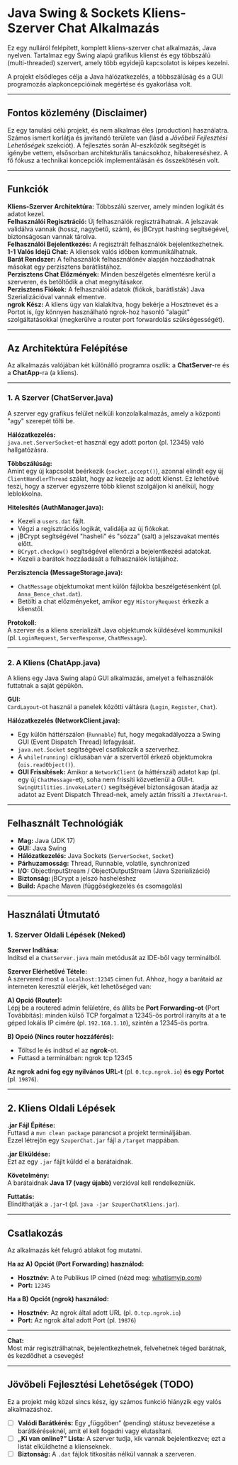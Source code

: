 # **Java Swing & Sockets Kliens-Szerver Chat Alkalmazás**

Ez egy nulláról felépített, komplett kliens-szerver chat alkalmazás, Java nyelven. Tartalmaz egy Swing alapú grafikus klienst és egy többszálú (multi-threaded) szervert, amely több egyidejű kapcsolatot is képes kezelni.

A projekt elsődleges célja a Java hálózatkezelés, a többszálúság és a GUI programozás alapkoncepcióinak megértése és gyakorlása volt.

---

## **Fontos közlemény (Disclaimer)**

Ez egy tanulási célú projekt, és nem alkalmas éles (production) használatra. Számos ismert korlátja és javítandó területe van (lásd a *Jövőbeli Fejlesztési Lehetőségek* szekciót). A fejlesztés során AI-eszközök segítségét is igénybe vettem, elsősorban architekturális tanácsokhoz, hibakereséshez. A fő fókusz a technikai koncepciók implementálásán és összekötésén volt.

---

## **Funkciók**

**Kliens-Szerver Architektúra:** Többszálú szerver, amely minden logikát és adatot kezel.  
**Felhasználói Regisztráció:** Új felhasználók regisztrálhatnak. A jelszavak validálva vannak (hossz, nagybetű, szám), és jBCrypt hashing segítségével, biztonságosan vannak tárolva.  
**Felhasználói Bejelentkezés:** A regisztrált felhasználók bejelentkezhetnek.  
**1-1 Valós Idejű Chat:** A kliensek valós időben kommunikálhatnak.  
**Barát Rendszer:** A felhasználók felhasználónév alapján hozzáadhatnak másokat egy perzisztens barátlistához.  
**Perzisztens Chat Előzmények:** Minden beszélgetés elmentésre kerül a szerveren, és betöltődik a chat megnyitásakor.  
**Perzisztens Fiókok:** A felhasználói adatok (fiókok, barátlisták) Java Szerializációval vannak elmentve.  
**ngrok Kész:** A kliens úgy van kialakítva, hogy bekérje a Hosztnevet és a Portot is, így könnyen használható ngrok-hoz hasonló "alagút" szolgáltatásokkal (megkerülve a router port forwardolás szükségességét).

---

## **Az Architektúra Felépítése**

Az alkalmazás valójában két különálló programra oszlik: a **ChatServer**-re és a **ChatApp**-ra (a kliens).

---

### **1. A Szerver (ChatServer.java)**

A szerver egy grafikus felület nélküli konzolalkalmazás, amely a központi "agy" szerepét tölti be.

**Hálózatkezelés:**  
`java.net.ServerSocket`-et használ egy adott porton (pl. 12345) való hallgatózásra.

**Többszálúság:**  
Amint egy új kapcsolat beérkezik (`socket.accept()`), azonnal elindít egy új `ClientHandlerThread` szálat, hogy az kezelje az adott klienst. Ez lehetővé teszi, hogy a szerver egyszerre több klienst szolgáljon ki anélkül, hogy leblokkolna.

**Hitelesítés (AuthManager.java):**
- Kezeli a `users.dat` fájlt.  
- Végzi a regisztrációs logikát, validálja az új fiókokat.  
- jBCrypt segítségével "hasheli" és "sózza" (salt) a jelszavakat mentés előtt.  
- `BCrypt.checkpw()` segítségével ellenőrzi a bejelentkezési adatokat.  
- Kezeli a barátok hozzáadását a felhasználók listájához.

**Perzisztencia (MessageStorage.java):**
- `ChatMessage` objektumokat ment külön fájlokba beszélgetésenként (pl. `Anna_Bence_chat.dat`).  
- Betölti a chat előzményeket, amikor egy `HistoryRequest` érkezik a klienstől.

**Protokoll:**  
A szerver és a kliens szerializált Java objektumok küldésével kommunikál (pl. `LoginRequest`, `ServerResponse`, `ChatMessage`).

---

### **2. A Kliens (ChatApp.java)**

A kliens egy Java Swing alapú GUI alkalmazás, amelyet a felhasználók futtatnak a saját gépükön.

**GUI:**  
`CardLayout`-ot használ a panelek közötti váltásra (`Login`, `Register`, `Chat`).

**Hálózatkezelés (NetworkClient.java):**
- Egy külön háttérszálon (`Runnable`) fut, hogy megakadályozza a Swing GUI (Event Dispatch Thread) lefagyását.  
- `java.net.Socket` segítségével csatlakozik a szerverhez.  
- A `while(running)` ciklusában vár a szervertől érkező objektumokra (`ois.readObject()`).  
- **GUI Frissítések:** Amikor a `NetworkClient` (a háttérszál) adatot kap (pl. egy új `ChatMessage`-et), soha nem frissíti közvetlenül a GUI-t. `SwingUtilities.invokeLater()` segítségével biztonságosan átadja az adatot az Event Dispatch Thread-nek, amely aztán frissíti a `JTextArea`-t.

---

## **Felhasznált Technológiák**

- **Mag:** Java (JDK 17)  
- **GUI:** Java Swing  
- **Hálózatkezelés:** Java Sockets (`ServerSocket`, `Socket`)  
- **Párhuzamosság:** Thread, Runnable, volatile, synchronized  
- **I/O:** ObjectInputStream / ObjectOutputStream (Java Szerializáció)  
- **Biztonság:** jBCrypt a jelszó hasheléshez  
- **Build:** Apache Maven (függőségkezelés és csomagolás)

---

## **Használati Útmutató**

### **1. Szerver Oldali Lépések (Neked)**

**Szerver Indítása:**  
Indítsd el a `ChatServer.java` main metódusát az IDE-ből vagy terminálból.

**Szerver Elérhetővé Tétele:**  
A szervered most a `localhost:12345` címen fut. Ahhoz, hogy a barátaid az interneten keresztül elérjék, két lehetőséged van:

**A) Opció (Router):**  
Lépj be a routered admin felületére, és állíts be **Port Forwarding-ot** (Port Továbbítás): minden külső TCP forgalmat a 12345-ös portról irányíts át a te géped lokális IP címére (pl. `192.168.1.10`), szintén a 12345-ös portra.

**B) Opció (Nincs router hozzáférés):**
- Töltsd le és indítsd el az **ngrok**-ot.  
- Futtasd a terminálban: ngrok tcp 12345

**Az ngrok adni fog egy nyilvános URL-t** (pl. `0.tcp.ngrok.io`) **és egy Portot** (pl. `19876`).  

---

## **2. Kliens Oldali Lépések**

**.jar Fájl Építése:**  
Futtasd a `mvn clean package` parancsot a projekt termináljában.  
Ezzel létrejön egy `SzuperChat.jar` fájl a `/target` mappában.  

**.jar Elküldése:**  
Ezt az egy `.jar` fájlt küldd el a barátaidnak.  

**Követelmény:**  
A barátaidnak **Java 17 (vagy újabb)** verzióval kell rendelkezniük.  

**Futtatás:**  
Elindíthatják a `.jar`-t (pl. `java -jar SzuperChatKliens.jar`).  

---

## **Csatlakozás**

Az alkalmazás két felugró ablakot fog mutatni.  

**Ha az A) Opciót (Port Forwarding) használod:**  
- **Hosztnév:** A te Publikus IP címed (nézd meg: [whatismyip.com](https://whatismyip.com))  
- **Port:** `12345`  

**Ha a B) Opciót (ngrok) használod:**  
- **Hosztnév:** Az ngrok által adott URL (pl. `0.tcp.ngrok.io`)  
- **Port:** Az ngrok által adott Port (pl. `19876`)  

---

**Chat:**  
Most már regisztrálhatnak, bejelentkezhetnek, felvehetnek téged barátnak, és kezdődhet a csevegés!  

---

## **Jövőbeli Fejlesztési Lehetőségek (TODO)**

Ez a projekt még közel sincs kész, így számos funkció hiányzik egy valós alkalmazáshoz.  

- [ ] **Valódi Barátkérés:** Egy „függőben” (pending) státusz bevezetése a barátkéréseknél, amit el kell fogadni vagy elutasítani.  
- [ ] **„Ki van online?” Lista:** A szerver tudja, kik vannak bejelentkezve; ezt a listát elküldhetné a klienseknek.  
- [ ] **Biztonság:** A `.dat` fájlok titkosítás nélkül vannak a szerveren.  